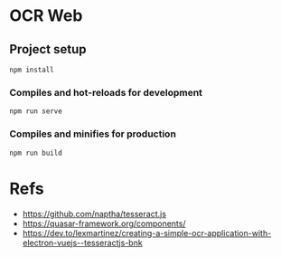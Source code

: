 # OCR Web

## Project setup
```
npm install
```

### Compiles and hot-reloads for development
```
npm run serve
```

### Compiles and minifies for production
```
npm run build
```

# Refs

* https://github.com/naptha/tesseract.js
* https://quasar-framework.org/components/
* https://dev.to/lexmartinez/creating-a-simple-ocr-application-with-electron-vuejs--tesseractjs-bnk